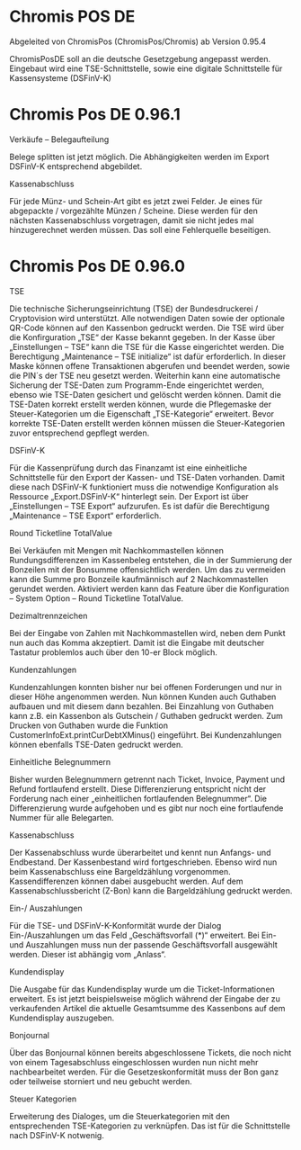 # Chromis POS DE

Abgeleited von ChromisPos (ChromisPos/Chromis) ab Version 0.95.4

ChromisPosDE soll an die deutsche Gesetzgebung angepasst werden.
Eingebaut wird eine TSE-Schnittstelle, sowie eine digitale Schnittstelle für Kassensysteme (DSFinV-K)




# Chromis Pos DE 0.96.1

Verkäufe – Belegaufteilung

Belege splitten ist jetzt möglich. Die Abhängigkeiten werden im Export DSFinV-K entsprechend abgebildet.

Kassenabschluss

Für jede Münz- und Schein-Art gibt es jetzt zwei Felder. Je eines für abgepackte / vorgezählte Münzen / Scheine. Diese werden für den nächsten Kassenabschluss vorgetragen, damit sie nicht jedes mal hinzugerechnet werden müssen. Das soll eine Fehlerquelle beseitigen.

# Chromis Pos DE 0.96.0

TSE

Die technische Sicherungseinrichtung (TSE) der Bundesdruckerei / Cryptovision wird unterstützt.
Alle notwendigen Daten sowie der optionale QR-Code können auf den Kassenbon gedruckt werden.
Die TSE wird über die Konfirguration „TSE“ der Kasse bekannt gegeben. 
In der Kasse über „Einstellungen – TSE“ kann die TSE für die Kasse eingerichtet werden. Die Berechtigung „Maintenance – TSE initialize“ ist dafür erforderlich. In dieser Maske können offene Transaktionen abgerufen und beendet werden, sowie die PIN´s der TSE neu gesetzt werden.
Weiterhin kann eine automatische Sicherung der TSE-Daten zum Programm-Ende eingerichtet werden, ebenso wie TSE-Daten gesichert und gelöscht werden können.
Damit die TSE-Daten korrekt erstellt werden können, wurde die Pflegemaske der Steuer-Kategorien um die Eigenschaft „TSE-Kategorie“ erweitert.
Bevor korrekte TSE-Daten erstellt werden können müssen die Steuer-Kategorien zuvor entsprechend gepflegt werden.

DSFinV-K

Für die Kassenprüfung durch das Finanzamt ist eine einheitliche Schnittstelle für den Export der Kassen- und TSE-Daten vorhanden. Damit diese nach DSFinV-K funktioniert muss die notwendige Konfiguration als Ressource „Export.DSFinV-K“ hinterlegt sein.
Der Export ist über „Einstellungen – TSE Export“ aufzurufen. Es ist dafür die Berechtigung „Maintenance – TSE Export“ erforderlich.

Round Ticketline TotalValue

Bei Verkäufen mit Mengen mit Nachkommastellen können Rundungsdifferenzen im Kassenbeleg entstehen, die in der Summierung der Bonzeilen mit der Bonsumme offensichtlich werden.
Um das zu vermeiden kann die Summe pro Bonzeile kaufmännisch auf 2 Nachkommastellen gerundet werden. Aktiviert werden kann das Feature über die Konfiguration – System Option – Round Ticketline TotalValue.

Dezimaltrennzeichen

Bei der Eingabe von Zahlen mit Nachkommastellen wird, neben dem Punkt nun auch das Komma akzeptiert. Damit ist die Eingabe mit deutscher Tastatur problemlos auch über den 10-er Block möglich.

Kundenzahlungen

Kundenzahlungen konnten bisher nur bei offenen Forderungen und nur in dieser Höhe angenommen werden.
Nun können Kunden auch Guthaben aufbauen und mit diesem dann bezahlen. Bei Einzahlung von Guthaben kann z.B. ein Kassenbon als Gutschein / Guthaben gedruckt werden.
Zum Drucken von Guthaben wurde die Funktion CustomerInfoExt.printCurDebtXMinus() eingeführt.
Bei Kundenzahlungen können ebenfalls TSE-Daten gedruckt werden.

Einheitliche Belegnummern

Bisher wurden Belegnummern getrennt nach Ticket, Invoice, Payment und Refund fortlaufend erstellt. Diese Differenzierung entspricht nicht der Forderung nach einer „einheitlichen fortlaufenden Belegnummer“. Die Differenzierung wurde aufgehoben und es gibt nur noch eine fortlaufende Nummer für alle Belegarten.

Kassenabschluss

Der Kassenabschluss wurde überarbeitet und kennt nun Anfangs- und Endbestand. Der Kassenbestand wird fortgeschrieben. Ebenso wird nun beim Kassenabschluss eine Bargeldzählung vorgenommen. Kassendifferenzen können dabei ausgebucht werden.
Auf dem Kassenabschlussbericht (Z-Bon) kann die Bargeldzählung gedruckt werden.

Ein-/ Auszahlungen

Für die TSE- und DSFinV-K-Konformität wurde der Dialog Ein-/Auszahlungen um das Feld „Geschäftsvorfall (*)“ erweitert. Bei Ein- und Auszahlungen muss nun der passende Geschäftsvorfall ausgewählt werden. Dieser ist abhängig vom „Anlass“.

Kundendisplay

Die Ausgabe für das Kundendisplay wurde um die Ticket-Informationen erweitert. Es ist jetzt beispielsweise möglich während der Eingabe der zu verkaufenden Artikel die aktuelle Gesamtsumme des Kassenbons auf dem Kundendisplay auszugeben.

Bonjournal

Über das Bonjournal können bereits abgeschlossene Tickets, die noch nicht von einem Tagesabschluss eingeschlossen wurden nun nicht mehr nachbearbeitet werden. Für die Gesetzeskonformität muss der Bon ganz oder teilweise storniert und neu gebucht werden.

Steuer Kategorien

Erweiterung des Dialoges, um die Steuerkategorien mit den entsprechenden TSE-Kategorien zu verknüpfen. Das ist für die Schnittstelle nach DSFinV-K notwenig.
